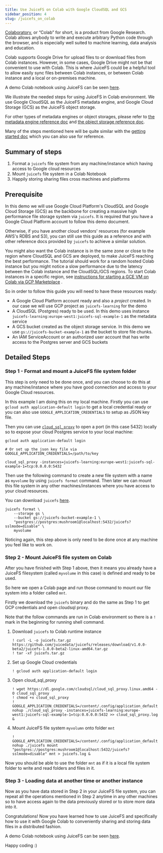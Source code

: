 ```yaml
---
title: Use JuiceFS on Colab with Google CloudSQL and GCS
sidebar_position: 4
slug: /juicefs_on_colab
---
```


[Colaboratory](https://colab.research.google.com), or “Colab” for short, is a product from Google Research. Colab allows
anybody to write and execute arbitrary Python code through the browser, and is especially well suited to machine
learning, data analysis and education.

Colab supports Google Drive for upload files to or download files from Colab instances. However, in some cases, Google
Drive might not be that convenient to use with Colab. This is where JuiceFS could be a helpful tool to allow easily sync
files between Colab instances, or between Colab instance and a local or on-premises machine.

A demo Colab notebook using JuiceFS can be seen [here](https://colab.research.google.com/drive/1wA8vRwqiihXkI6ViDU8Ud868UeYtmCo5).

We illustrate the needed steps for using JuiceFS in Colab environment. We use Google CloudSQL as the JuiceFS metadata
engine, and Google Cloud Storage (GCS) as the JuiceFS object storage.

For other types of metadata engines or object storages, please refer
to [the metadata engine reference doc](../guide/how_to_set_up_metadata_engine.md)
and [the object storage reference doc](../guide/how_to_set_up_object_storage.md).

Many of the steps mentioned here will be quite similar with
the [getting started doc](../getting-started/for_distributed.md)
which you can also use for reference.

## Summary of steps

1. Format a `juicefs` file system from any machine/instance which having access to Google cloud resources
2. Mount `juicefs` file system in a Colab Notebook
3. Happily storing sharing files cross machines and platforms

## Prerequisite

In this demo we will use Google Cloud Platform's CloudSQL and Google Cloud Storage (GCS) as the backbone for creating a
massive high performance file storage system via `juicefs`. It is required that you have a Google Cloud Platform account
to follow this demo document.

Otherwise, if you have another cloud vendors' resources (for example AWS's RDBS and S3), you can still use this guide as
a reference and with other reference docs provided by `juicefs` to achieve a similar solution.

You might also want the Colab instance is in the same zone or close to the region where CloudSQL and GCS are deployed,
to make JuiceFS reaching the best performance. The tutorial should work for a random hosted Colab instance but you might
notice a slow performance due to the latency between the Colab instance and the CloudSQL/GCS regions. To start Colab
instances in a specific region,
see [instructions for starting a GCE VM on Colab via GCP Marketplace](https://research.google.com/colaboratory/marketplace.html)
.

So in order to follow this guide you will need to have these resources ready:

* A Google Cloud Platform account ready and also a *project* created. In our case we will use GCP project
  as `juicefs-learning` for the demo
* A CloudSQL (Postgres) ready to be used. In this demo uses instance
  `juicefs-learning:europe-west1:juicefs-sql-example-1` as the metadata service
* A GCS bucket created as the object storage service. In this demo we use
  `gs://juicefs-bucket-example-1` as the bucket to store file chunks.
* An IAM ServiceAccount or an authorized user account that has write access to the Postgres server and GCS buckets

## Detailed Steps

### Step 1 - Format and mount a JuiceFS file system folder

This step is only need to be done once, and you can choose to do this at any machine/instance where you have good
connection and access to your Google Cloud resources.

In this example I am doing this on my local machine. Firstly you can use
`gcloud auth application-default login` to get a local credential ready or you can also
use `GOOGLE_APPLICATION_CREDENTIALS` to setup as JSON key file.

Then you can use [`cloud_sql_proxy`](https://cloud.google.com/sql/docs/mysql/connect-admin-proxy) to open a port (in
this case 5432) locally so to expose your cloud Postgres service to your local machine:

```shell
gcloud auth application-default login

# Or set up the json key file via GOOGLE_APPLICATION_CREDENTIALS=/path/to/key

cloud_sql_proxy -instances=juicefs-learning:europe-west1:juicefs-sql-example-1=tcp:0.0.0.0:5432
```

Then use the following command to create a new file system with a name as `myvolume` by using `juicefs format` command.
Then later we can mount this file system in any other machines/instances where you have access to your cloud resources.

You can download `juicefs` [here](https://github.com/juicedata/juicefs/releases).

```shell
juicefs format \
    --storage gs \
    --bucket gs://juicefs-bucket-example-1 \
    "postgres://postgres:mushroom1@localhost:5432/juicefs?sslmode=disable" \
    myvolume
```

Noticing again, this step above is only need to be done once at any machine you feel like to work on.

### Step 2 - Mount JuiceFS file system on Colab

After you have finished with Step 1 above, then it means you already have a JuiceFS filesystem (called `myvolume` in
this case) is defined and ready to be used.

So here we open a Colab page and run those command to mount our file system into a folder called `mnt`.

Firstly we download the `juicefs` binary and do the same as Step 1 to get GCP credentials and open cloudsql proxy.

Note that the follow commands are run in Colab environment so there is a `!` mark in the beginning for running shell command.

1. Download `juicefs` to Colab runtime instance

   ```shell
   ! curl -L -o juicefs.tar.gz https://github.com/juicedata/juicefs/releases/download/v1.0.0-beta2/juicefs-1.0.0-beta2-linux-amd64.tar.gz
   ! tar -xf juicefs.tar.gz
   ```

2. Set up Google Cloud credentials

   ```shell
   ! gcloud auth application-default login
   ```

3. Open cloud_sql_proxy

   ```shell
   ! wget https://dl.google.com/cloudsql/cloud_sql_proxy.linux.amd64 -O cloud_sql_proxy
   ! chmod +x cloud_sql_proxy
   ! GOOGLE_APPLICATION_CREDENTIALS=/content/.config/application_default_credentials.json nohup ./cloud_sql_proxy -instances=juicefs-learning:europe-west1:juicefs-sql-example-1=tcp:0.0.0.0:5432 >> cloud_sql_proxy.log &
   ```

4. Mount JuiceFS file system `myvolumn` onto folder `mnt`

   ```shell
   ! GOOGLE_APPLICATION_CREDENTIALS=/content/.config/application_default_credentials.json nohup ./juicefs mount  "postgres://postgres:mushroom1@localhost:5432/juicefs?sslmode=disable" mnt > juicefs.log &
   ```

Now you should be able to use the folder `mnt` as if it is a local file system folder to write and read folders and files
in it.

### Step 3 - Loading data at another time or another instance

Now as you have data stored in Step 2 in your JuiceFS file system, you can repeat all the operations mentioned in Step 2
anytime in any other machines so to have access again to the data previously stored or to store more data into it.

Congratulations! Now you have learned how to use JuiceFS and specifically how to use it with Google Colab to
conveniently sharing and storing data files in a distributed fashion.

A demo Colab notebook using JuiceFS can be seen [here](https://colab.research.google.com/drive/1wA8vRwqiihXkI6ViDU8Ud868UeYtmCo5).

Happy coding :)
